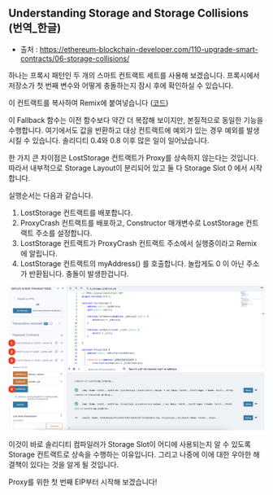 ## Understanding Storage and Storage Collisions (번역_한글)
- 출처 : https://ethereum-blockchain-developer.com/110-upgrade-smart-contracts/06-storage-collisions/

하나는 프록시 패턴인 두 개의 스마트 컨트랙트 세트를 사용해 보겠습니다. 프록시에서 저장소가 첫 번째 변수와 어떻게 충돌하는지 잠시 후에 확인하실 수 있습니다.

이 컨트랙트를 복사하여 Remix에 붙여넣습니다 ([코드](../4_storage_collisions.sol))

이 Fallback 함수는 이전 함수보다 약간 더 복잡해 보이지만, 본질적으로 동일한 기능을 수행합니다. 여기에서도 값을 반환하고 대상 컨트랙트에 예외가 있는 경우 예외를 발생시킬 수 있습니다. 솔리디티 0.4와 0.8 이후 많은 일이 일어났습니다.

한 가지 큰 차이점은 LostStorage 컨트랙트가 Proxy를 상속하지 않는다는 것입니다. 따라서 내부적으로 Storage Layout이 분리되어 있고 둘 다 Storage Slot 0 에서 시작합니다.

실행순서는 다음과 같습니다. 

1. LostStorage 컨트랙트를 배포합니다. 
2. ProxyCrash 컨트랙트를 배포하고, Constructor 매개변수로 LostStorage 컨트랙트 주소를 설정합니다. 
3. LostStorage 컨트랙트가 ProxyCrash 컨트랙트 주소에서 실행중이라고 Remix 에 알립니다. 
4. LostStorage 컨트랙트의 myAddress() 를 호출합니다. 놀랍게도 0 이 아닌 주소가 반환됩니다. 충돌이 발생한겁니다. 

![remix_ide_1](./images/4_storage_collisions_1.png)

이것이 바로 솔리디티 컴파일러가 Storage Slot이 어디에 사용되는지 알 수 있도록 Storage 컨트랙트로 상속을 수행하는 이유입니다. 그리고 나중에 이에 대한 우아한 해결책이 있다는 것을 알게 될 것입니다.

Proxy를 위한 첫 번째 EIP부터 시작해 보겠습니다!